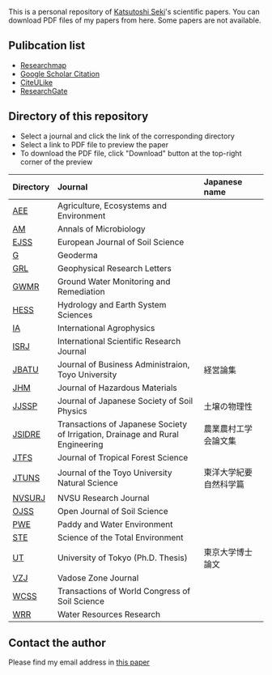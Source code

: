 This is a personal repository of [Katsutoshi Seki](http://www2.toyo.ac.jp/~seki_k/en/)'s scientific papers. You can download PDF files of my papers from here. Some papers are not available.

## Pulibcation list
- [Researchmap](http://researchmap.jp/sekik/)
- [Google Scholar Citation](http://scholar.google.com/citations?user=Gs_ABawAAAAJ)
- [CiteULike](http://www.citeulike.org/user/seki/tag/myself/order/year,desc,)
- [ResearchGate](http://www.researchgate.net/profile/Katsutoshi_Seki/)

## Directory of this repository

- Select a journal and click the link of the corresponding directory
- Select a link to PDF file to preview the paper
- To download the PDF file, click "Download" button at the top-right corner of the preview

| Directory | Journal | Japanese name |
|:--|:--|:--|
| [AEE](AEE/README.md) | Agriculture, Ecosystems and Environment | |
| [AM](AM/README.md) | Annals of Microbiology | |
| [EJSS](EJSS/README.md) | European Journal of Soil Science | |
| [G](G/README.md) | Geoderma | |
| [GRL](GRL/README.md) | Geophysical Research Letters | |
| [GWMR](GWMR/README.md) | Ground Water Monitoring and Remediation | |
| [HESS](HESS/README.md) | Hydrology and Earth System Sciences | |
| [IA](IA/README.md) | International Agrophysics | |
| [ISRJ](ISRJ/README.md) | International Scientific Research Journal | |
| [JBATU](JBATU/README.md) | Journal of Business Administraion, Toyo University | 経営論集 |
| [JHM](JHM/README.md) | Journal of Hazardous Materials | |
| [JJSSP](JJSSP/README.md) | Journal of Japanese Society of Soil Physics | 土壌の物理性 |
| [JSIDRE](JSIDRE/README.md) | Transactions of Japanese Society of Irrigation, Drainage and Rural Engineering | 農業農村工学会論文集 |
| [JTFS](JTFS/README.md) | Journal of Tropical Forest Science | |
| [JTUNS](JTUNS/README.md) | Journal of the Toyo University Natural Science | 東洋大学紀要自然科学篇 |
| [NVSURJ](NVSURJ/README.md) | NVSU Research Journal | |
| [OJSS](OJSS/README.md) | Open Journal of Soil Science | |
| [PWE](PWE/README.md) | Paddy and Water Environment | |
| [STE](STE/README.md) | Science of the Total Environment | |
| [UT](UT/README.md) | University of Tokyo (Ph.D. Thesis) | 東京大学博士論文 |
| [VZJ](VZJ/README.md) | Vadose Zone Journal | |
| [WCSS](WCSS/README.md) | Transactions of World Congress of Soil Science | |
| [WRR](WRR/README.md) | Water Resources Research | |

## Contact the author
Please find my email address in [this paper](http://dx.doi.org/10.1016/j.geoderma.2015.02.013)
